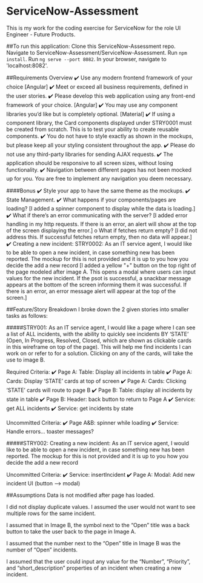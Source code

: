 # ServiceNow-Assessment
This is my work for the coding exercise for ServiceNow for the role UI Engineer - Future Products.

##To run this application:
Clone this ServiceNow-Assessment repo.
Navigate to ServiceNow-Assessment/ServiceNow-Assessment.
Run `npm install`.
Run `ng serve --port 8082`.
In your browser, navigate to 'localhost:8082'.


##Requirements Overview
✔️ Use any modern frontend framework of your choice [Angular]
✔️ Meet or exceed all business requirements, defined in the user stories.
✔️ Please develop this web application using any front-end framework of your choice. [Angular]
✔️ You may use any component libraries you’d like but is completely optional. [Material]
✔️ If using a component library, the Card components displayed under STRY0001 must be
created from scratch. This is to test your ability to create reusable components.
✔️ You do not have to style exactly as shown in the mockups, but please keep all your styling
consistent throughout the app.
✔️ Please do not use any third-party libraries for sending AJAX requests.
✔️ The application should be responsive to all screen sizes, without losing functionality.
✔️ Navigation between different pages has not been mocked up for you. You are free to implement
any navigation you deem necessary.

####Bonus
✔️ Style your app to have the same theme as the mockups.
✔️ State Management.
    ✔️ What happens if your components/pages are loading? [I added a spinner component to display while the data is loading.]
    ✔️ What if there’s an error communicating with the server? [I added error handling in my http requests.  If there is an error, an alert will show at the top of the screen displaying the error.]
    o What if fetches return empty? [I did not address this.  If successful fetches return empty, then no data will appear.]
✔️ Creating a new incident: STRY0002: As an IT service agent, I would like to be able to open a new
incident, in case something new has been reported. The mockup for this is not provided and it is up
to you how you decide the add a new record [I added a yellow "+" button on the top right of the page modeled after image A.  This opens a modal where users can input values for the new incident. If the psot is successful, a snackbar message appears at the bottom of the screen informing them it was successful. If there is an error, an error message alert will appear at the top of the screen.]


##Feature/Story Breakdown
I broke down the 2 given stories into smaller tasks as follows:

#####STRY001: As an IT service agent, I would like a page where I can see a list of ALL incidents, with the
ability to quickly see incidents BY ‘STATE’ (Open, In Progress, Resolved, Closed, which are shown as
clickable cards in this wireframe on top of the page). This will help me find incidents I can work on or
refer to for a solution. Clicking on any of the cards, will take the use to image B.

Required Criteria:
✔️  Page A: Table: Display all incidents in table
✔️  Page A: Cards: Display ‘STATE’ cards at top of screen
✔️  Page A: Cards: Clicking ‘STATE’ cards will route to page B
✔️  Page B: Table: display all incidents by state in table
✔️  Page B: Header: back button to return to Page A
✔️  Service: get ALL incidents
✔️  Service: get incidents by state

Uncommitted Criteria:
✔️  Page A&amp;B: spinner while loading
✔️  Service: Handle errors… toaster messages?

#####STRY002: Creating a new incident: As an IT service agent, I would like to be able to open a new incident, in case something new has been reported. The mockup for this is not provided and it is up to you how you decide the add a new record

Uncommitted Criteria:
✔️ Service: insertIncident
✔️ Page A: Modal: Add new incident UI (button --> modal)


##Assumptions
Data is not modified after page has loaded.

I did not display duplicate values.  I assumed the user would not want to see multiple rows for the same incident.

I assumed that in Image B, the symbol next to the “Open” title was a back button to take the user back to the page in Image A.

I assumed that the number next to the “Open” title in Image B was the number of “Open” incidents. 

I assumed that the user could input any value for the “Number”, “Priority”, and “short_description” properties of an incident when creating a new incident. 